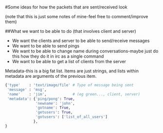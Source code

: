 #Some ideas for how the packets that are sent/received look

(note that this is just some notes of mine-feel free to comment/improve them)

##What we want to be able to do (that involves client and server)

* We want the clients and server to be able to send/receive messages
* We want to be able to send pings
* We want to be able to change name during conversations-maybe just do this how they do it in irc as a single command
* We want to be able to get a list of clients from the server


Metadata-this is a big fat list. Items are just strings, and lists within metadata are arguments of the previous item.

```python
{'type'    : 'text/image/file' # Type of message being sent
 'message' : 'msg',
 'name'    : 'jim',            # (eg green..., client, server)
 'metadata': {'ping/pong': True,
              'newname': 'john',
              'gotname': True,
              'getusers': True,
              'gotusers': ['list_of_all_users']
             },
}
```
